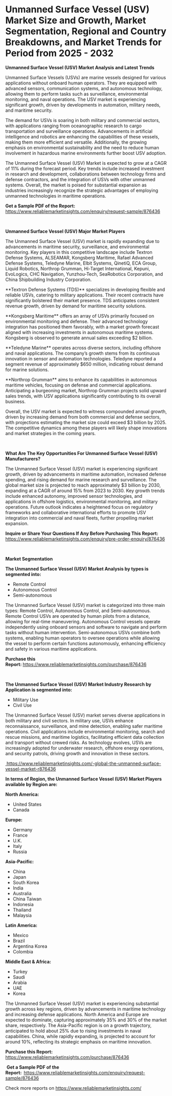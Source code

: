 <p><h1>Unmanned Surface Vessel (USV) Market Size and Growth, Market Segmentation, Regional and Country Breakdowns, and Market Trends for Period from 2025 -  2032</h1></p><p><strong>Unmanned Surface Vessel (USV) Market Analysis and Latest Trends</strong></p>
<p><p>Unmanned Surface Vessels (USVs) are marine vessels designed for various applications without onboard human operators. They are equipped with advanced sensors, communication systems, and autonomous technology, allowing them to perform tasks such as surveillance, environmental monitoring, and naval operations. The USV market is experiencing significant growth, driven by developments in automation, military needs, and maritime security.</p><p>The demand for USVs is soaring in both military and commercial sectors, with applications ranging from oceanographic research to cargo transportation and surveillance operations. Advancements in artificial intelligence and robotics are enhancing the capabilities of these vessels, making them more efficient and versatile. Additionally, the growing emphasis on environmental sustainability and the need to reduce human involvement in hazardous marine environments further boost USV adoption.</p><p>The Unmanned Surface Vessel (USV) Market is expected to grow at a CAGR of 11% during the forecast period. Key trends include increased investment in research and development, collaborations between technology firms and defense contractors, and the integration of USVs with other unmanned systems. Overall, the market is poised for substantial expansion as industries increasingly recognize the strategic advantages of employing unmanned technologies in maritime operations.</p></p>
<p><strong>Get a Sample PDF of the Report:&nbsp;</strong> <a href="https://www.reliablemarketinsights.com/enquiry/request-sample/876436?utm_campaign=3114&utm_medium=2&utm_source=Github&utm_content=ia&utm_term=21032025&utm_id=unmanned-surface-vessel-usv">https://www.reliablemarketinsights.com/enquiry/request-sample/876436</a></p>
<p>&nbsp;</p>
<p><strong>Unmanned Surface Vessel (USV) Major Market Players</strong></p>
<p><p>The Unmanned Surface Vessel (USV) market is rapidly expanding due to advancements in maritime security, surveillance, and environmental monitoring. Key players in this competitive landscape include Textron Defense Systems, ALSEAMAR, Kongsberg Maritime, Rafael Advanced Defense Systems, Teledyne Marine, Elbit Systems, QinetiQ, ECA Group, Liquid Robotics, Northrop Grumman, Hi-Target International, Kepuni, EvoLogics, CHC Navigation, Yunzhou-Tech, SeaRobotics Corporation, and China Shipbuilding Industry Corporation.</p><p>**Textron Defense Systems (TDS)** specializes in developing flexible and reliable USVs, catering to military applications. Their recent contracts have significantly bolstered their market presence. TDS anticipates consistent revenue growth, driven by demand for maritime security solutions.</p><p>**Kongsberg Maritime** offers an array of USVs primarily focused on environmental monitoring and defense. Their advanced technology integration has positioned them favorably, with a market growth forecast aligned with increasing investments in autonomous maritime systems. Kongsberg is observed to generate annual sales exceeding $2 billion.</p><p>**Teledyne Marine** operates across diverse sectors, including offshore and naval applications. The company’s growth stems from its continuous innovation in sensor and automation technologies. Teledyne reported a segment revenue of approximately $650 million, indicating robust demand for marine solutions.</p><p>**Northrop Grumman** aims to enhance its capabilities in autonomous maritime vehicles, focusing on defense and commercial applications. Anticipating a burgeoning market, Northrop Grumman projects solid upward sales trends, with USV applications significantly contributing to its overall business.</p><p>Overall, the USV market is expected to witness compounded annual growth, driven by increasing demand from both commercial and defense sectors, with projections estimating the market size could exceed $3 billion by 2025. The competitive dynamics among these players will likely shape innovations and market strategies in the coming years.</p></p>
<p>&nbsp;</p>
<p><strong>What Are The Key Opportunities For Unmanned Surface Vessel (USV) Manufacturers?</strong></p>
<p><p>The Unmanned Surface Vessel (USV) market is experiencing significant growth, driven by advancements in maritime automation, increased defense spending, and rising demand for marine research and surveillance. The global market size is projected to reach approximately $3 billion by 2030, expanding at a CAGR of around 15% from 2023 to 2030. Key growth trends include enhanced autonomy, improved sensor technologies, and applications in offshore logistics, environmental monitoring, and military operations. Future outlook indicates a heightened focus on regulatory frameworks and collaborative international efforts to promote USV integration into commercial and naval fleets, further propelling market expansion.</p></p>
<p><strong>Inquire or Share Your Questions If Any Before Purchasing This Report:</strong> <a href="https://www.reliablemarketinsights.com/enquiry/pre-order-enquiry/876436?utm_campaign=3114&utm_medium=2&utm_source=Github&utm_content=ia&utm_term=21032025&utm_id=unmanned-surface-vessel-usv">https://www.reliablemarketinsights.com/enquiry/pre-order-enquiry/876436</a></p>
<p>&nbsp;</p>
<p><strong>Market Segmentation</strong></p>
<p><strong>The Unmanned Surface Vessel (USV) Market Analysis by types is segmented into:</strong></p>
<p><ul><li>Remote Control</li><li>Autonomous Control</li><li>Semi-autonomous</li></ul></p>
<p><p>The Unmanned Surface Vessel (USV) market is categorized into three main types: Remote Control, Autonomous Control, and Semi-autonomous. Remote Control USVs are operated by human pilots from a distance, allowing for real-time maneuvering. Autonomous Control vessels operate independently using onboard sensors and software to navigate and perform tasks without human intervention. Semi-autonomous USVs combine both systems, enabling human operators to oversee operations while allowing the vessel to perform certain functions autonomously, enhancing efficiency and safety in various maritime applications.</p></p>
<p><strong>Purchase this Report:&nbsp;</strong><a href="https://www.reliablemarketinsights.com/purchase/876436?utm_campaign=3114&utm_medium=2&utm_source=Github&utm_content=ia&utm_term=21032025&utm_id=unmanned-surface-vessel-usv">https://www.reliablemarketinsights.com/purchase/876436</a></p>
<p>&nbsp;</p>
<p><strong>The Unmanned Surface Vessel (USV) Market Industry Research by Application is segmented into:</strong></p>
<p><ul><li>Military Use</li><li>Civil Use</li></ul></p>
<p><p>The Unmanned Surface Vessel (USV) market serves diverse applications in both military and civil sectors. In military use, USVs enhance reconnaissance, surveillance, and mine detection, enabling safer maritime operations. Civil applications include environmental monitoring, search and rescue missions, and maritime logistics, facilitating efficient data collection and transport without crewed risks. As technology evolves, USVs are increasingly adopted for underwater research, offshore energy operations, and security patrols, driving growth and innovation in these sectors.</p></p>
<p><a href="https://www.reliablemarketinsights.com/-global-the-unmanned-surface-vessel-market-r876436?utm_campaign=3114&utm_medium=2&utm_source=Github&utm_content=ia&utm_term=21032025&utm_id=unmanned-surface-vessel-usv">&nbsp;https://www.reliablemarketinsights.com/-global-the-unmanned-surface-vessel-market-r876436</a></p>
<p><strong>In terms of Region, the Unmanned Surface Vessel (USV) Market Players available by Region are:</strong></p>
<p>
    <p> <strong> North America: </strong>
        <ul>
            <li>United States</li>
            <li>Canada</li>
        </ul>
        </p> 
    <p> <strong> Europe: </strong>
        <ul>
            <li>Germany</li>
            <li>France</li>
            <li>U.K.</li>
            <li>Italy</li>
            <li>Russia</li>
        </ul>
        </p> 
    <p> <strong> Asia-Pacific: </strong>
        <ul>
            <li>China</li>
            <li>Japan</li>
            <li>South Korea</li>
            <li>India</li>
            <li>Australia</li>
            <li>China Taiwan</li>
            <li>Indonesia</li>
            <li>Thailand</li>
            <li>Malaysia</li>
        </ul>
        </p> 
    <p> <strong> Latin America: </strong>
        <ul>
            <li>Mexico</li>
            <li>Brazil</li>
            <li>Argentina Korea</li>
            <li>Colombia</li>
        </ul>
        </p> 
    <p> <strong> Middle East & Africa: </strong>
        <ul>
            <li>Turkey</li>
            <li>Saudi</li>
            <li>Arabia</li>
            <li>UAE</li>
            <li>Korea</li>
        </ul>
    </p>
    </p>
<p><p>The Unmanned Surface Vessel (USV) market is experiencing substantial growth across key regions, driven by advancements in maritime technology and increasing defense applications. North America and Europe are expected to dominate, capturing approximately 35% and 30% of the market share, respectively. The Asia-Pacific region is on a growth trajectory, anticipated to hold about 25% due to rising investments in naval capabilities. China, while rapidly expanding, is projected to account for around 10%, reflecting its strategic emphasis on maritime innovation.</p></p>
<p><strong>Purchase this Report: </strong><a href="https://www.reliablemarketinsights.com/purchase/876436?utm_campaign=3114&utm_medium=2&utm_source=Github&utm_content=ia&utm_term=21032025&utm_id=unmanned-surface-vessel-usv">https://www.reliablemarketinsights.com/purchase/876436</a></p>
<p>&nbsp;<strong>Get a Sample PDF of the Report:&nbsp;&nbsp;</strong><a href="https://www.reliablemarketinsights.com/enquiry/request-sample/876436?utm_campaign=3114&utm_medium=2&utm_source=Github&utm_content=ia&utm_term=21032025&utm_id=unmanned-surface-vessel-usv">https://www.reliablemarketinsights.com/enquiry/request-sample/876436</a></p>
<p><strong></strong></p>
<p>Check more reports on <a href="https://www.reliablemarketinsights.com/?utm_campaign=3114&utm_medium=2&utm_source=Github&utm_content=ia&utm_term=21032025&utm_id=unmanned-surface-vessel-usv">https://www.reliablemarketinsights.com/</a></p>